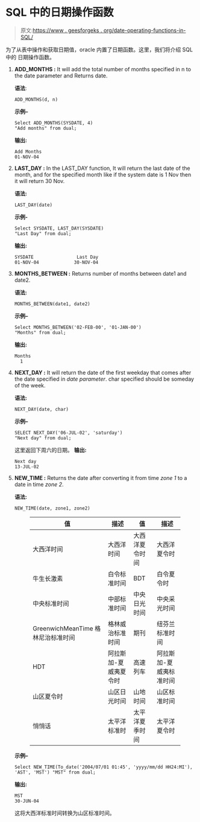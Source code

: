 # SQL 中的日期操作函数

> 原文:[https://www . geesforgeks . org/date-operating-functions-in-SQL/](https://www.geeksforgeeks.org/date-manipulating-functions-in-sql/)

为了从表中操作和获取日期值，oracle 内置了日期函数。这里，我们将介绍 SQL 中的
日期操作函数。

1.  **ADD_MONTHS :**
    It will add the total number of months specified in n to the date parameter and Returns date.

    **语法**:

    ```
    ADD_MONTHS(d, n)
    ```

    **示例–**

    ```
    Select ADD_MONTHS(SYSDATE, 4) 
    "Add months" from dual;

    ```

    **输出:**

    ```
    Add Months
    01-NOV-04

    ```

2.  **LAST_DAY :**
    In the LAST_DAY function, It will return the last date of the month, and for the specified month like if the system date is 1 Nov then it will return 30 Nov.

    **语法:**

    ```
    LAST_DAY(date)
    ```

    **示例-**

    ```
    Select SYSDATE, LAST_DAY(SYSDATE) 
    "Last Day" from dual;

    ```

    **输出:**

    ```
    SYSDATE                Last Day
    01-NOV-04             30-NOV-04

    ```

3.  **MONTHS_BETWEEN :**
    Returns number of months between date1 and date2.

    **语法:**

    ```
    MONTHS_BETWEEN(date1, date2)
    ```

    **示例–**

    ```
    Select MONTHS_BETWEEN('02-FEB-00', '01-JAN-00') 
    "Months" from dual;

    ```

    **输出:**

    ```
    Months
      1

    ```

4.  **NEXT_DAY :**
    It will return the date of the first weekday that comes after the date specified in *date parameter*. char specified should be someday of the week.

    **语法:**

    ```
    NEXT_DAY(date, char)
    ```

    **示例–**

    ```
    SELECT NEXT_DAY('06-JUL-02', 'saturday') 
    "Next day" from dual;

    ```

    这里返回下周六的日期。
    **输出:**

    ```
    Next day
    13-JUL-02

    ```

5.  **NEW_TIME :**
    Returns the date after converting it from time *zone 1* to a date in time *zone 2*.

    **语法:**

    ```
    NEW_TIME(date, zone1, zone2)
    ```

    <figure class="table">

    | **值** | **描述** | **值** | **描述** |
    | --- | --- | --- | --- |
    | 大西洋时间 | 大西洋时间 | 大西洋夏令时间 | 大西洋夏令时 |
    | 牛生长激素 | 白令标准时间 | BDT | 白令夏令时 |
    | 中央标准时间 | 中部标准时间 | 中央日光时间 | 中央采光时间 |
    | GreenwichMeanTime 格林尼治标准时间 | 格林威治标准时间 | 期刊 | 纽芬兰标准时间 |
    | HDT | 阿拉斯加-夏威夷夏令时 | 高速列车 | 阿拉斯加-夏威夷标准时间 |
    | 山区夏令时 | 山区日光时间 | 山地时间 | 山区标准时间 |
    | 悄悄话 | 太平洋标准时 | 太平洋夏季时间 | 太平洋夏令时 |

    </figure>

    **示例–**

    ```
    Select NEW_TIME(To_date('2004/07/01 01:45', 'yyyy/mm/dd HH24:MI'), 
    'AST', 'MST') "MST" from dual;

    ```

    **输出:**

    ```
    MST
    30-JUN-04

    ```

    这将大西洋标准时间转换为山区标准时间。
